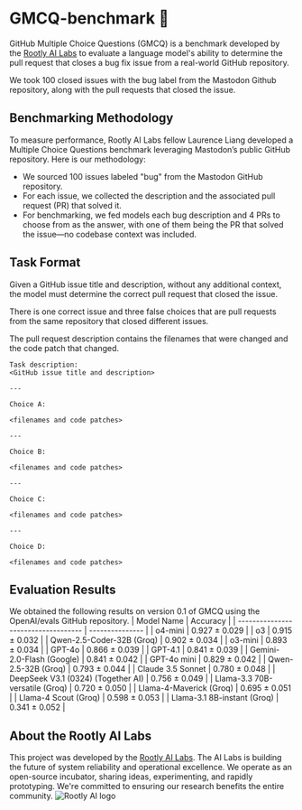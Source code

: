 
# GMCQ-benchmark 🧪
GitHub Multiple Choice Questions (GMCQ) is a benchmark developed by the [Rootly AI Labs](https://labs.rootly.ai/) to evaluate a language model's ability to determine the pull request that closes a bug fix issue from a real-world GitHub repository.

We took 100 closed issues with the bug label from the Mastodon Github repository, along with the pull requests that closed the issue. 

## Benchmarking Methodology

To measure performance, Rootly AI Labs fellow Laurence Liang developed a Multiple Choice Questions benchmark leveraging Mastodon’s public GitHub repository. Here is our methodology:

-   We sourced 100 issues labeled "bug" from the Mastodon GitHub repository.
-   For each issue, we collected the description and the associated pull request (PR) that solved it.
-   For benchmarking, we fed models each bug description and 4 PRs to choose from as the answer, with one of them being the PR that solved the issue—no codebase context was included.

## Task Format

Given a GitHub issue title and description, without any additional context, the model must determine the correct pull request that closed the issue.

There is one correct issue and three false choices that are pull requests from the same repository that closed different issues.

The pull request description contains the filenames that were changed and the code patch that changed.

```
Task description:
<GitHub issue title and description>

---

Choice A:

<filenames and code patches>

---

Choice B:

<filenames and code patches>

---

Choice C:

<filenames and code patches>

---

Choice D:

<filenames and code patches>

```

## Evaluation Results

We obtained the following results on version 0.1 of GMCQ using the OpenAI/evals GitHub repository.
| Model Name                          | Accuracy        |
| ----------------------------------- | --------------- |
| o4-mini                             | 0.927 ± 0.029   |
| o3                                  | 0.915 ± 0.032   |
| Qwen-2.5-Coder-32B (Groq)           | 0.902 ± 0.034   |
| o3-mini                             | 0.893 ± 0.034   |
| GPT-4o                              | 0.866 ± 0.039   |
| GPT-4.1                             | 0.841 ± 0.039   |
| Gemini-2.0-Flash (Google)           | 0.841 ± 0.042   |
| GPT-4o mini                         | 0.829 ± 0.042   |
| Qwen-2.5-32B (Groq)                 | 0.793 ± 0.044   |
| Claude 3.5 Sonnet                   | 0.780 ± 0.048   |
| DeepSeek V3.1 (0324) (Together AI)  | 0.756 ± 0.049   |
| Llama-3.3 70B-versatile (Groq)      | 0.720 ± 0.050   |
| Llama-4-Maverick (Groq)             | 0.695 ± 0.051   |
| Llama-4 Scout (Groq)                | 0.598 ± 0.053   |
| Llama-3.1 8B-instant (Groq)         | 0.341 ± 0.052   |


## About the Rootly AI Labs
This project was developed by the [Rootly AI Labs](https://labs.rootly.ai/). The AI Labs is building the future of system reliability and operational excellence. We operate as an open-source incubator, sharing ideas, experimenting, and rapidly prototyping. We're committed to ensuring our research benefits the entire community.
![Rootly AI logo](https://github.com/Rootly-AI-Labs/EventOrOutage/raw/main/rootly-ai.png)
